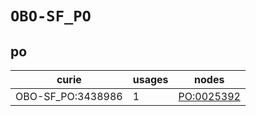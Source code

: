 # `OBO-SF_PO`

## po

| curie             |   usages | nodes                                           |
|-------------------|----------|-------------------------------------------------|
| OBO-SF_PO:3438986 |        1 | [PO:0025392](https://bioregistry.io/PO:0025392) |


